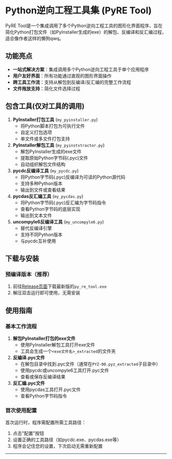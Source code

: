# Python逆向工程工具集 (PyRE Tool)

PyRE Tool是一个集成调用了多个Python逆向工程工具的图形化界面程序，旨在简化Python打包文件（如PyInstaller生成的exe）的解包、反编译和反汇编过程，适合像作者这样的懒狗qwq。

## 功能亮点

- **一站式解决方案**：集成调用多个Python逆向工程工具于单个应用程序
- **用户友好界面**：所有功能通过直观的图形界面操作
- **跨工具工作流**：支持从解包到反编译/反汇编的完整工作流程
- **文件拖放支持**：简化文件选择过程

## 包含工具(仅对工具的调用)

1. **PyInstaller打包工具** (`my_pyinstaller.py`)
   - 将Python脚本打包为可执行文件
   - 自定义打包选项
   - 单文件或多文件打包支持
2. **PyInstaller解包工具** (`my_pyinstxtractor.py`)
   - 解包PyInstaller生成的exe文件
   - 提取原始Python字节码(.pyc)文件
   - 自动组织解包文件结构
3. **pycdc反编译工具** (`my_pycdc.py`)
   - 将Python字节码(.pyc)反编译为可读的Python源代码
   - 支持多种Python版本
   - 输出到文件或查看结果
4. **pycdas反汇编工具** (`my_pycdas.py`)
   - 将Python字节码(.pyc)反汇编为字节码指令
   - 查看Python字节码的底层实现
   - 输出到文本文件
5. **uncompyle6反编译工具** (`my_uncompyle6.py`)
   - 替代反编译引擎
   - 支持不同Python版本
   - 与pycdc互补使用

## 下载与安装

### 预编译版本（推荐）

1. 前往[Release页面](https://github.com/X1uSi/py_re_tools/releases)下载最新版的`py_re_tool.exe`
2. 解压双击运行即可使用，无需安装

## 使用指南

### 基本工作流程

1. **解包PyInstaller打包的exe文件**
   - 使用PyInstaller解包工具打开exe文件
   - 工具会生成一个`<exe文件名>_extracted`的文件夹
2. **反编译.pyc文件**
   - 在解包目录中找到.pyc文件（通常在`PYZ-00.pyz_extracted`子目录中）
   - 使用pycdc或uncompyle6工具打开.pyc文件
   - 查看或保存反编译结果
3. **反汇编.pyc文件**
   - 使用pycdas工具打开.pyc文件
   - 查看Python字节码指令

### 首次使用配置

首次运行时，程序需配置所需工具路径：

1. 点击"配置"按钮
2. 设置正确的工具路径（如pycdc.exe、pycdas.exe等）
3. 程序会记住您的设置，下次启动无需重新配置

------
